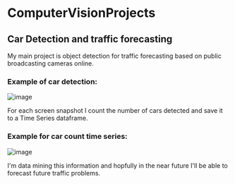 # ComputerVisionProjects

## Car Detection and traffic forecasting
My main project is object detection for traffic forecasting based on public broadcasting cameras online.

### Example of car detection:

![image](https://user-images.githubusercontent.com/57043410/119264430-d29ac880-bbeb-11eb-928c-3b9738346b84.png)



For each screen snapshot I count the number of cars detected and save it to a Time Series dataframe.

### Example for car count time series:

![image](https://user-images.githubusercontent.com/57043410/119264648-b51a2e80-bbec-11eb-9c59-600f1cd2712d.png)


I'm data mining this information and hopfully in the near future I'll be able to forecast future traffic problems.

